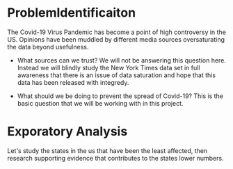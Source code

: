 # ProblemIdentificaiton
The Covid-19 Virus Pandemic has become a point of high controversy in the US. Opinions have been muddled by different media sources oversaturating the data beyond usefulness.

- What sources can we trust?
We will not be answering this question here. Instead we will blindly study the New York Times data set in full awareness that there is an issue of data saturation and hope that this data has been released with integredy.


- What should we be doing to prevent the spread of Covid-19?
This is the basic question that we will be working with in this project.

# Exporatory Analysis
Let's study the states in the us that have been the least affected, then research supporting evidence that contributes to the states lower numbers. 
